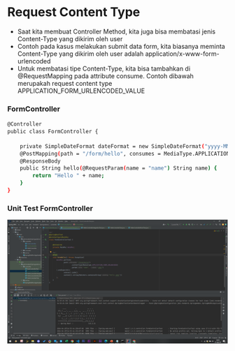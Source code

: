 # Request Content Type

- Saat kita membuat Controller Method, kita juga bisa membatasi jenis Content-Type yang dikirim oleh user
- Contoh pada kasus melakukan submit data form, kita biasanya meminta Content-Type yang dikirim oleh user adalah application/x-www-form-urlencoded
- Untuk membatasi tipe Content-Type, kita bisa tambahkan di @RequestMapping pada attribute consume. Contoh dibawah merupakah request content type APPLICATION_FORM_URLENCODED_VALUE

### FormController
```sh
@Controller
public class FormController {

    private SimpleDateFormat dateFormat = new SimpleDateFormat("yyyy-MM-dd");
    @PostMapping(path = "/form/hello", consumes = MediaType.APPLICATION_FORM_URLENCODED_VALUE)
    @ResponseBody
    public String hello(@RequestParam(name = "name") String name) {
        return "Hello " + name;
    }
}
```

### Unit Test FormController
![](img/10.2.png)